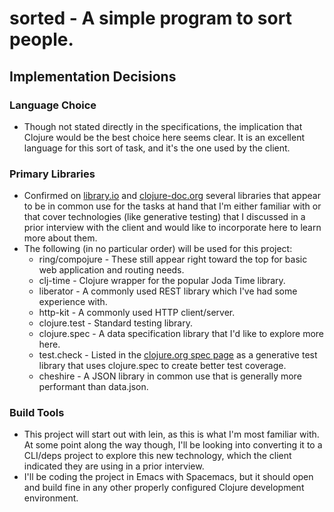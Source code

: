 sorted - A simple program to sort people.
=====================================================

Implementation Decisions
-----------------------------

### Language Choice
* Though not stated directly in the specifications, the implication that Clojure
would be the best choice here seems clear. It is an excellent language for this
sort of task, and it's the one used by the client.

### Primary Libraries
* Confirmed on [library.io](https://libraries.io/search?languages=Clojure&order=desc&sort=dependent_repos_count)
and [clojure-doc.org](http://clojure-doc.org/articles/ecosystem/libraries_directory.html)
several libraries that appear to be in common use for the tasks at hand that I'm either
familiar with or that cover technologies (like generative testing) that I discussed in
a prior interview with the client and would like to incorporate here to learn more
about them.
* The following (in no particular order) will be used for this project:
  - ring/compojure - These still appear right toward the top for basic web application
and routing needs.
  - clj-time - Clojure wrapper for the popular Joda Time library.
  - liberator - A commonly used REST library which I've had some experience with.
  - http-kit - A commonly used HTTP client/server.
  - clojure.test - Standard testing library.
  - clojure.spec - A data specification library that I'd like to explore more here.
  - test.check - Listed in the [clojure.org spec page](https://clojure.org/about/spec)
as a generative test library that uses clojure.spec to create better test coverage.
  - cheshire - A JSON library in common use that is generally more performant than data.json.

### Build Tools
* This project will start out with lein, as this is what I'm most familiar with. At some
point along the way though, I'll be looking into converting it to a CLI/deps project to
explore this new technology, which the client indicated they are using in a prior
interview.
* I'll be coding the project in Emacs with Spacemacs, but it should open and build fine
in any other properly configured Clojure development environment.
